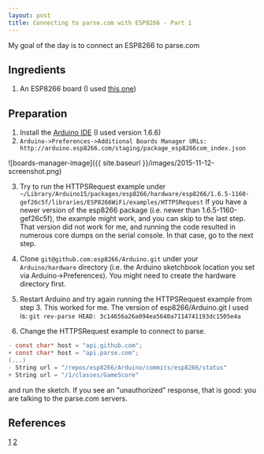 ```yaml
---
layout: post
title: Connecting to parse.com with ESP8266 - Part 1
---
```


My goal of the day is to connect an ESP8266 to parse.com

## Ingredients

1. An ESP8266 board (I used [this one](http://www.adafruit.com/product/2471))

## Preparation

1. Install the [Arduino IDE](https://www.arduino.cc/en/Main/Software) (I used version 1.6.6)
2. ```Arduino->Preferences->Additional Boards Manager URLs: http://arduino.esp8266.com/staging/package_esp8266com_index.json```

![boards-manager-image]({{ site.baseurl }}/images/2015-11-12-screenshot.png)

3. Try to run the HTTPSRequest example under ```~/Library/Arduino15/packages/esp8266/hardware/esp8266/1.6.5-1160-gef26c5f/libraries/ESP8266WiFi/examples/HTTPSRequest```
If you have a newer version of the esp8266 package (i.e. newer than
1.6.5-1160-gef26c5f), the example might work, and you can skip to the last
step.  That version did not work for me, and running the code resulted in
numerous core dumps on the serial console.  In that case, go to the next
step.

4. Clone ```git@github.com:esp8266/Arduino.git```
under your ```Arduino/hardware``` directory (i.e. the Arduino sketchbook
location you set via Arduino-&gt;Preferences). You might need to create the
hardware directory first.

5. Restart Arduino and try again running the HTTPSRequest example from step 3.  This worked for me.  The version of esp8266/Arduino.git I used is: ```git rev-parse HEAD: 3c14656a26a094ea5640a7114741193dc1505e4a```

6. Change the HTTPSRequest example to connect to parse.

~~~~~~~~~c
- const char* host = "api.github.com";
+ const char* host = "api.parse.com";
(...)
- String url = "/repos/esp8266/Arduino/commits/esp8266/status"
+ String url = "/1/classes/GameScore"
~~~~~~~~~

and run the sketch.  If you see an "unauthorized" response, that is good: you
are talking to the parse.com servers.

## References

[1](https://github.com/esp8266/Arduino/issues/43)
[2](https://github.com/esp8266/Arduino/issues/824)

